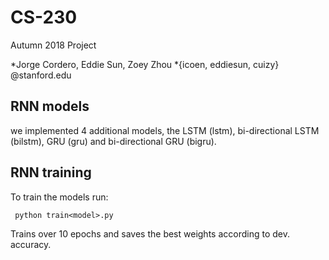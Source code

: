# CS-230

Autumn 2018 Project

*Jorge Cordero, Eddie Sun, Zoey Zhou 
*{icoen, eddiesun, cuizy} @stanford.edu

<h2>RNN models</h2>

we implemented 4 additional models, the LSTM (lstm), bi-directional LSTM (bilstm), GRU (gru) and bi-directional GRU (bigru). 

<h2>RNN training</h2>
 
 To train the models run:

<code> python train\<model\>.py </code> 

Trains over 10 epochs and saves the best weights according to dev. accuracy.

